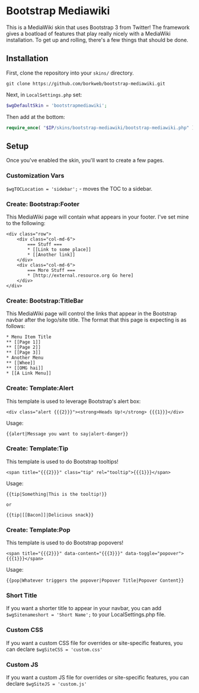 # Bootstrap Mediawiki

This is a MediaWiki skin that uses Bootstrap 3 from Twitter!  The framework gives a boatload of features that play really nicely with a MediaWiki installation.  To get up and rolling, there's a few things that should be done.

## Installation
First, clone the repository into your `skins/` directory.

````
git clone https://github.com/borkweb/bootstrap-mediawiki.git
````

Next, in `LocalSettings.php` set:

````php
$wgDefaultSkin = 'bootstrapmediawiki';
````

Then add at the bottom:

````php
require_once( "$IP/skins/bootstrap-mediawiki/bootstrap-mediawiki.php" );
````

## Setup
Once you've enabled the skin, you'll want to create a few pages.

### Customization Vars

`$wgTOCLocation = 'sidebar';` - moves the TOC to a sidebar.

### Create: Bootstrap:Footer
This MediaWiki page will contain what appears in your footer.  I've set mine to the following:

	<div class="row">
		<div class="col-md-6">
			=== Stuff ===
			* [[Link to some place]]
			* [[Another link]]
		</div>
		<div class="col-md-6">
			=== More Stuff ===
			* [http://external.resource.org Go here]
		</div>
	</div>


### Create: Bootstrap:TitleBar
This MediaWiki page will control the links that appear in the Bootstrap navbar after the logo/site title.  The format that this page is expecting is as follows:

	* Menu Item Title
	** [[Page 1]]
	** [[Page 2]]
	** [[Page 3]]
	* Another Menu
	** [[Whee]]
	** [[OMG hai]]
	* [[A Link Menu]]


### Create: Template:Alert
This template is used to leverage Bootstrap's alert box:

	<div class="alert {{{2}}}"><strong>Heads Up!</strong> {{{1}}}</div>

Usage:

	{{alert|Message you want to say|alert-danger}}

### Create: Template:Tip
This template is used to do Bootstrap tooltips!

	<span title="{{{2}}}" class="tip" rel="tooltip">{{{1}}}</span>

Usage:

	{{tip|Something|This is the tooltip!}}

	or

	{{tip|[[Bacon]]|Delicious snack}}

### Create: Template:Pop
This template is used to do Bootstrap popovers!

	<span title="{{{2}}}" data-content="{{{3}}}" data-toggle="popover">{{{1}}}</span>

Usage:

	{{pop|Whatever triggers the popover|Popover Title|Popover Content}}

### Short Title
If you want a shorter title to appear in your navbar, you can add <code>$wgSitenameshort = 'Short Name';</code> to your LocalSettings.php file.

### Custom CSS
If you want a custom CSS file for overrides or site-specific features,
you can declare <code>$wgSiteCSS = 'custom.css'</code>

### Custom JS
If you want a custom JS file for overrides or site-specific features,
you can declare <code>$wgSiteJS = 'custom.js'</code>
